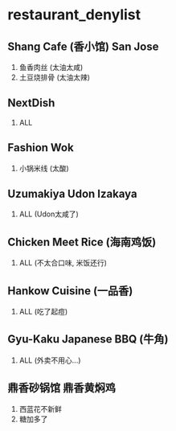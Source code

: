# restaurant_denylist

## Shang Cafe (香小馆) San Jose
1. 鱼香肉丝 (太油太咸)
2. 土豆烧排骨 (太油太辣)
## NextDish
1. ALL
## Fashion Wok
1. 小锅米线 (太酸)
## Uzumakiya Udon Izakaya
1. ALL (Udon太咸了)
## Chicken Meet Rice (海南鸡饭)
1. ALL (不太合口味, 米饭还行)
## Hankow Cuisine (一品香)
1. ALL (吃了起痘)
## Gyu-Kaku Japanese BBQ (牛角)
1. ALL (外卖不用心...)
## 鼎香砂锅馆 鼎香黄焖鸡
1. 西蓝花不新鲜
2. 糖加多了
